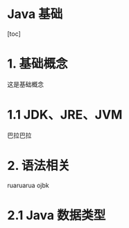 Java 基础 
===

[toc]

# 1. 基础概念
这是基础概念
# 1.1 JDK、JRE、JVM
巴拉巴拉
# 2. 语法相关
ruaruarua
ojbk
# 2.1 Java 数据类型
